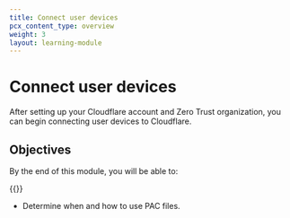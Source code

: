 ```yaml
---
title: Connect user devices
pcx_content_type: overview
weight: 3
layout: learning-module
---
```


# Connect user devices

After setting up your Cloudflare account and Zero Trust organization, you can begin connecting user devices to Cloudflare.

## Objectives

By the end of this module, you will be able to:

{{<render file="zero-trust/_connect-devices-objectives.md">}}

- Determine when and how to use PAC files.
